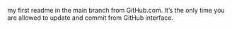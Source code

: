 my first readme
 in the main branch from GitHub.com. It’s the only time you are allowed to update and commit from GitHub interface.
